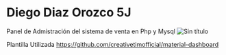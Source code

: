 # Diego Diaz Orozco 5J
Panel de Admistración del sistema de venta en Php y Mysql
![Sin título](https://user-images.githubusercontent.com/88554898/136677060-b9a2aefb-8961-41b7-bec0-d573708fca33.jpg)

Plantilla Utilizada
https://github.com/creativetimofficial/material-dashboard
